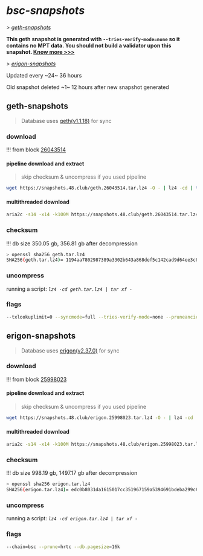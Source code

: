 # *bsc-snapshots*


*\> [geth-snapshots](#geth-snapshots)*

**This geth snapshot is generated with `--tries-verify-mode=none` so it contains no MPT data. You should not build a validator upon this snapshot. [Know more >>>](https://github.com/bnb-chain/bsc/pull/926)**

*\> [erigon-snapshots](#erigon-snapshots)*

Updated every ~24~ 36 hours

Old snapshot deleted ~1~ 12 hours after new snapshot generated

## geth-snapshots


> Database uses [geth(v1.1.18)](https://github.com/bnb-chain/bsc/releases/tag/v1.1.18) for sync


### download

<!-- begin_geth -->

!!! from block [26043514](https://bscscan.com/block/26043514)

#### pipeline download and extract
> skip checksum & uncompress if you used pipeline
```bash
wget https://snapshots.48.club/geth.26043514.tar.lz4 -O - | lz4 -cd | tar xf -
```

#### multithreaded download

```bash
aria2c -s14 -x14 -k100M https://snapshots.48.club/geth.26043514.tar.lz4 -o geth.tar.lz4
```


### checksum

!!! db size 350.05 gb, 356.81 gb after decompression
```bash
> openssl sha256 geth.tar.lz4
SHA256(geth.tar.lz4)= 1194aa7802987389a3302b643a868def5c142cad9d64ee3c8164cbbd9ca09414
```

<!-- end_geth -->

### uncompress


running a script: _`lz4 -cd geth.tar.lz4 | tar xf -`_


### flags


```bash
--txlookuplimit=0 --syncmode=full --tries-verify-mode=none --pruneancient=true --diffblock=5000
```


## erigon-snapshots


> Database uses [erigon(v2.37.0)](https://github.com/ledgerwatch/erigon/releases/tag/v2.37.0) for sync


### download

<!-- begin_erigon -->

!!! from block [25998023](https://bscscan.com/block/25998023)

#### pipeline download and extract
> skip checksum & uncompress if you used pipeline
```bash
wget https://snapshots.48.club/erigon.25998023.tar.lz4 -O - | lz4 -cd | tar xf -
```

#### multithreaded download

```bash
aria2c -s14 -x14 -k100M https://snapshots.48.club/erigon.25998023.tar.lz4 -o erigon.tar.lz4
```


### checksum

!!! db size 998.19 gb, 1497.17 gb after decompression
```bash
> openssl sha256 erigon.tar.lz4
SHA256(erigon.tar.lz4)= edc0b8031da1615017cc351967159a5394691bdeba299c62ea43d3cd083939b1
```

<!-- end_erigon -->


### uncompress


running a script: _`lz4 -cd erigon.tar.lz4 | tar xf -`_


### flags


```bash
--chain=bsc --prune=hrtc --db.pagesize=16k
```
